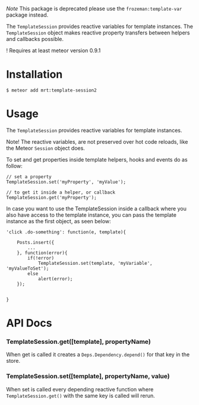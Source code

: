 *Note* This package is deprecated please use the `frozeman:template-var` package instead.

The `TemplateSession` provides reactive variables for template instances.
The `TemplateSession` object makes reactive property transfers between helpers and callbacks possible.

! Requires at least meteor version 0.9.1

<!-- Demo: http://templatesession2demo.meteor.com -->

Installation
============

    $ meteor add mrt:template-session2

Usage
=====

The `TemplateSession` provides reactive variables for template instances.

Note! The reactive variables, are not preserved over hot code reloads, like the Meteor `Session` object does.


To set and get properties inside template helpers, hooks and events do as follow:

    // set a property
    TemplateSession.set('myProperty', 'myValue');

    // to get it inside a helper, or callback
    TemplateSession.get('myProperty');

In case you want to use the TemplateSession inside a callback where you also have access to the template instance, you can pass the template instance as the first object, as seen below:

	'click .do-something': function(e, template){

		Posts.insert({
			...
		}, function(error){
			if(!error)
				TemplateSession.set(template, 'myVariable', 'myValueToSet');
			else
				alert(error);
		});


	}


API Docs
========

### TemplateSession.get([template], propertyName)

When get is called it creates a `Deps.Dependency.depend()` for that key in the store.


### TemplateSession.set([template], propertyName, value)

When set is called every depending reactive function where `TemplateSession.get()` with the same key is called will rerun.

